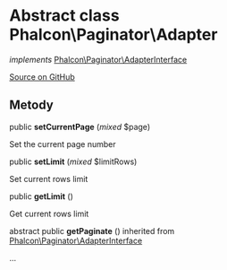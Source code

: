 # Abstract class **Phalcon\\Paginator\\Adapter**

*implements* [Phalcon\Paginator\AdapterInterface](/[[language]]/[[version]]/api/Phalcon_Paginator_AdapterInterface)

<a href="https://github.com/phalcon/cphalcon/blob/master/phalcon/paginator/adapter.zep" class="btn btn-default btn-sm">Source on GitHub</a>

## Metody

public **setCurrentPage** (*mixed* $page)

Set the current page number

public **setLimit** (*mixed* $limitRows)

Set current rows limit

public **getLimit** ()

Get current rows limit

abstract public **getPaginate** () inherited from [Phalcon\Paginator\AdapterInterface](/[[language]]/[[version]]/api/Phalcon_Paginator_AdapterInterface)

...